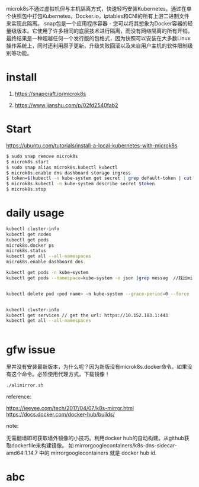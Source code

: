 
microk8s不通过虚拟机但与主机隔离方式，快速轻巧安装Kubernetes。通过在单个快照包中打包Kubernetes，Docker.io，iptables和CNI的所有上游二进制文件来实现此隔离。 snap包是一个应用程序容器 - 您可以将其想象为Docker容器的轻量级版本。它使用了许多相同的底层技术进行隔离，而没有网络隔离的所有开销。最终结果是一种超越任何一个发行版的包格式，因为快照可以安装在大多数Linux操作系统上，同时还利用原子更新，升级失败回滚以及来自用户主机的软件限制级别等功能。


# install

1. https://snapcraft.io/microk8s

2. https://www.jianshu.com/p/02fd2540fab2


# Start

https://ubuntu.com/tutorials/install-a-local-kubernetes-with-microk8s

``` bash
$ sudo snap remove microk8s
$ microk8s.start
$ sudo snap alias microk8s.kubectl kubectl
$ microk8s.enable dns dashboard storage ingress
$ token=$(kubectl -n kube-system get secret | grep default-token | cut -d " " -f1)
$ microk8s.kubectl -n kube-system describe secret $token
$ microk8s.stop
```
# daily usage

```bash
kubectl cluster-info
kubectl get nodes
kubectl get pods
microk8s.docker ps
microk8s.status
kubectl get all --all-namespaces
microk8s.enable dashboard dns

kubectl get pods -n kube-system
kubectl get pods --namespace=kube-system -o json |grep messag  //找出missing images


kubectl delete pod <pod name> -n kube-system --grace-period=0 --force


kubectl cluster-info
kubectl get services // get the url: https://10.152.183.1:443
kubectl get all --all-namespaces



```
# gfw issue
里并没有安装最新版本，为什么呢？因为新版没有microk8s.docker命令。如果没有这个命令。必须使用代理方式，下载镜像！

``` bash
./alimirror.sh
```
reference:

https://ieevee.com/tech/2017/04/07/k8s-mirror.html
https://docs.docker.com/docker-hub/builds/

note: 

无需翻墙即可获取墙外镜像的小技巧。利用docker hub的自动构建。从github获取dockerfile来构建镜像。
如 mirrorgooglecontainers/k8s-dns-sidecar-amd64:1.14.7 中的 mirrorgooglecontainers 就是 docker hub id.

# abc
